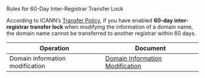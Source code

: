Rules for 60-Day Inter-Registrar Transfer Lock

According to ICANN’s [Transfer Policy](https://www.icann.org/resources/pages/transfer-policy-2016-06-01-en), if you have enabled **60-day inter-registrar transfer lock** when modifying the information of a domain name, the domain name cannot be transferred to another registrar within 60 days.

| Operation | Document | 
|---------|---------|
| Domain information modification |  [Domain Information Modification](https://intl.cloud.tencent.com/document/product/242/45182) | 

